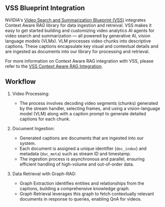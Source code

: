 <!--
SPDX-FileCopyrightText: Copyright (c) 2025 NVIDIA CORPORATION & AFFILIATES. All rights reserved.
SPDX-License-Identifier: Apache-2.0
 *
Licensed under the Apache License, Version 2.0 (the "License");
you may not use this file except in compliance with the License.
You may obtain a copy of the License at
 *
http://www.apache.org/licenses/LICENSE-2.0
 *
Unless required by applicable law or agreed to in writing, software
distributed under the License is distributed on an "AS IS" BASIS,
WITHOUT WARRANTIES OR CONDITIONS OF ANY KIND, either express or implied.
See the License for the specific language governing permissions and
limitations under the License.
-->

## VSS Blueprint Integration

NVIDIA's [Video Search and Summarization Blueprint (VSS)](https://github.com/NVIDIA-AI-Blueprints/video-search-and-summarization) integrates Context Aware RAG library for data ingestion and retreival. VSS makes it easy to get started building and customizing video analytics AI agents for video search and summarization — all powered by generative AI, vision language models (VLMs). VLM processes video chunks into descriptive captions. These captions encapsulate key visual and contextual details and are ingested as documents into our library for processing and retrieval.

For more information on Context Aware RAG integration with VSS, please refer to the [VSS Context Aware RAG Integration](https://via.gitlab-master-pages.nvidia.com/via-docs/content/context_aware_rag.html).


## Workflow

1. Video Processing:
   - The process involves decoding video segments (chunks) generated by the stream handler, selecting frames, and using a vision-language model (VLM) along with a caption prompt to generate detailed captions for each chunk.

2. Document Ingestion:
   - Generated captions are documents that are ingested into our system.
   - Each document is assigned a unique identifier (``doc_index``) and metadata (``doc_meta``) such as stream ID and timestamp.
   - The ingestion process is asynchronous and parallel, ensuring efficient handling of high-volume and out-of-order data.

3. Data Retrieval with Graph-RAG:
   - Graph Extraction identifies entities and relationships from the captions, building a comprehensive knowledge graph.
   - Graph Retrieval leverages this graph to fetch contextually relevant documents in response to queries, enabling QnA for videos.
